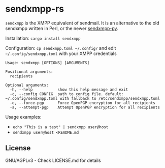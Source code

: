 # sendxmpp-rs

`sendxmpp` is the XMPP equivalent of sendmail. It is an alternative to the old sendxmpp written in Perl, or the newer [sendxmpp-py](https://github.com/moparisthebest/sendxmpp-py).

Installation:
  `cargo install sendxmpp`

Configuration: `cp sendxmpp.toml ~/.config/` and edit `~/.config/sendxmpp.toml` with your XMPP credentials

```
Usage: sendxmpp [OPTIONS] [ARGUMENTS]

Positional arguments:
  recipients

Optional arguments:
  -h, --help           show this help message and exit
  -c, --config CONFIG  path to config file. default: ~/.config/sendxmpp.toml with fallback to /etc/sendxmpp/sendxmpp.toml
  -e, --force-pgp      Force OpenPGP encryption for all recipients
  -a, --attempt-pgp    Attempt OpenPGP encryption for all recipients
```

Usage examples:

- `echo "This is a test" | sendxmpp user@host`
- `sendxmpp user@host <README.md`

License
-------
GNU/AGPLv3 - Check LICENSE.md for details
